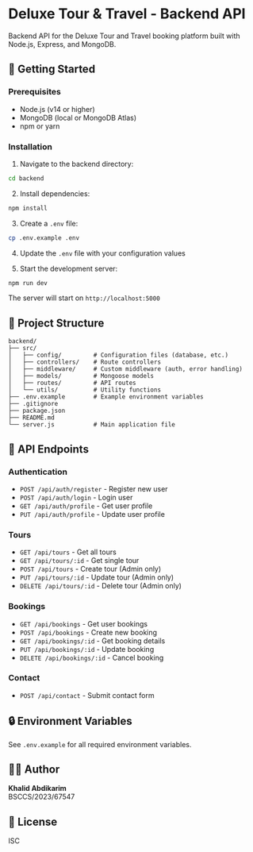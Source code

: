 # Deluxe Tour & Travel - Backend API

Backend API for the Deluxe Tour and Travel booking platform built with Node.js, Express, and MongoDB.

## 🚀 Getting Started

### Prerequisites
- Node.js (v14 or higher)
- MongoDB (local or MongoDB Atlas)
- npm or yarn

### Installation

1. Navigate to the backend directory:
```bash
cd backend
```

2. Install dependencies:
```bash
npm install
```

3. Create a `.env` file:
```bash
cp .env.example .env
```

4. Update the `.env` file with your configuration values

5. Start the development server:
```bash
npm run dev
```

The server will start on `http://localhost:5000`

## 📁 Project Structure

```
backend/
├── src/
│   ├── config/         # Configuration files (database, etc.)
│   ├── controllers/    # Route controllers
│   ├── middleware/     # Custom middleware (auth, error handling)
│   ├── models/         # Mongoose models
│   ├── routes/         # API routes
│   └── utils/          # Utility functions
├── .env.example        # Example environment variables
├── .gitignore
├── package.json
├── README.md
└── server.js           # Main application file
```

## 🔌 API Endpoints

### Authentication
- `POST /api/auth/register` - Register new user
- `POST /api/auth/login` - Login user
- `GET /api/auth/profile` - Get user profile
- `PUT /api/auth/profile` - Update user profile

### Tours
- `GET /api/tours` - Get all tours
- `GET /api/tours/:id` - Get single tour
- `POST /api/tours` - Create tour (Admin only)
- `PUT /api/tours/:id` - Update tour (Admin only)
- `DELETE /api/tours/:id` - Delete tour (Admin only)

### Bookings
- `GET /api/bookings` - Get user bookings
- `POST /api/bookings` - Create new booking
- `GET /api/bookings/:id` - Get booking details
- `PUT /api/bookings/:id` - Update booking
- `DELETE /api/bookings/:id` - Cancel booking

### Contact
- `POST /api/contact` - Submit contact form

## 🔒 Environment Variables

See `.env.example` for all required environment variables.

## 👨‍💻 Author

**Khalid Abdikarim**  
BSCCS/2023/67547

## 📝 License

ISC
